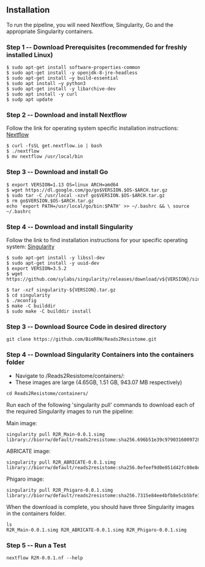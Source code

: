 Installation
------------

To run the pipeline, you will need Nextflow, Singularity, Go and the appropriate Singularity containers.

### Step 1 -- Download Prerequisites (recommended for freshly installed Linux)
```
$ sudo apt-get install software-properties-common
$ sudo apt-get install -y openjdk-8-jre-headless
$ sudo apt-get install –y build-essential
$ sudo apt install –y python3
$ sudo apt-get install -y libarchive-dev
$ sudo apt install -y curl
$ sudp apt update
```

### Step 2 -- Download and install Nextflow
Follow the link for operating system specific installation instructions: [Nextflow](https://www.nextflow.io/docs/latest/getstarted.html)
```
$ curl -fsSL get.nextflow.io | bash
$ ./nextflow
$ mv nextflow /usr/local/bin
```

### Step 3 -- Download and install Go 
```
$ export VERSION=1.13 OS=linux ARCH=amd64
$ wget https://dl.google.com/go/go$VERSION.$OS-$ARCH.tar.gz
$ sudo tar -C /usr/local -xzvf go$VERSION.$OS-$ARCH.tar.gz
$ rm go$VERSION.$OS-$ARCH.tar.gz
echo 'export PATH=/usr/local/go/bin:$PATH' >> ~/.bashrc && \ source ~/.bashrc
```

### Step 4 -- Download and install Singularity
Follow the link to find installation instructions for your specific operating system:
[Singularity](https://singularity.lbl.gov/all-releases)
```
$ sudo apt-get install -y libssl-dev
$ sudo apt-get install -y uuid-dev
$ export VERSION=3.5.2
$ wget https://github.com/sylabs/singularity/releases/download/v${VERSION}/singularity-${VERSION}.tar.gz ​
$ tar -xzf singularity-${VERSION}.tar.gz
$ cd singularity
$ ./mconfig
$ make -C builddir
$ sudo make -C builddir install
```

### Step 3 -- Download Source Code in desired directory
```
git clone https://github.com/BioRRW/Reads2Resistome.git
```

### Step 4 -- Download Singularity Containers into the containers folder
- Navigate to /Reads2Resistome/containers/: 
- These images are large (4.65GB, 1.51 GB, 943.07 MB respectively)
```
cd Reads2Resistome/containers/
```
Run each of the following 'singularity pull' commands to download each of the required Singularity images to run the pipeline:

Main image:
```
singularity pull R2R_Main-0.0.1.simg library://biorrw/default/reads2resistome:sha256.696b51e39c9790316009728a5f26500aafa5d03331afaf3c96fe119909d8ed95
```
ABRICATE image:
```
singularity pull R2R_ABRICATE-0.0.1.simg  library://biorrw/default/reads2resistome:sha256.0efeef9d0e051d42fc80e8e3edcb0ab45d69dbad836f0ac65533196d7b9fe4d9
```
Phigaro image:
```
singularity pull R2R_Phigaro-0.0.1.simg library://biorrw/default/reads2resistome:sha256.7315e84ee4bfb8e5cb5bfe1aa76067a2cd6efc52e642b7d5e4a3f0a8fbc006d4
```

When the download is complete, you should have three Singularity images in the containers folder.
```
ls
R2R_Main-0.0.1.simg R2R_ABRICATE-0.0.1.simg R2R_Phigaro-0.0.1.simg
```

### Step 5 -- Run a Test
```
nextflow R2R-0.0.1.nf --help
```
